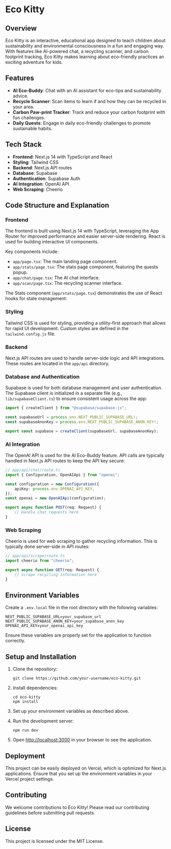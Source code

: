 # Eco Kitty

## Overview

Eco Kitty is an interactive, educational app designed to teach children about sustainability and environmental consciousness in a fun and engaging way. With features like AI-powered chat, a recycling scanner, and carbon footprint tracking, Eco Kitty makes learning about eco-friendly practices an exciting adventure for kids.

## Features

- **AI Eco-Buddy**: Chat with an AI assistant for eco-tips and sustainability advice.
- **Recycle Scanner**: Scan items to learn if and how they can be recycled in your area.
- **Carbon Paw-print Tracker**: Track and reduce your carbon footprint with fun challenges.
- **Daily Quests**: Engage in daily eco-friendly challenges to promote sustainable habits.

## Tech Stack

- **Frontend**: Next.js 14 with TypeScript and React
- **Styling**: Tailwind CSS
- **Backend**: Next.js API routes
- **Database**: Supabase
- **Authentication**: Supabase Auth
- **AI Integration**: OpenAI API
- **Web Scraping**: Cheerio

## Code Structure and Explanation

### Frontend

The frontend is built using Next.js 14 with TypeScript, leveraging the App Router for improved performance and easier server-side rendering. React is used for building interactive UI components.

Key components include:

- `app/page.tsx`: The main landing page component.
- `app/stats/page.tsx`: The stats page component, featuring the quests popup.
- `app/chat/page.tsx`: The AI chat interface.
- `app/scan/page.tsx`: The recycling scanner interface.

The Stats component (`app/stats/page.tsx`) demonstrates the use of React hooks for state management:

### Styling

Tailwind CSS is used for styling, providing a utility-first approach that allows for rapid UI development. Custom styles are defined in the `tailwind.config.js` file.

### Backend

Next.js API routes are used to handle server-side logic and API integrations. These routes are located in the `app/api` directory.

### Database and Authentication

Supabase is used for both database management and user authentication. The Supabase client is initialized in a separate file (e.g., `lib/supabaseClient.ts`) to ensure consistent usage across the app:

```typescript
import { createClient } from "@supabase/supabase-js";

const supabaseUrl = process.env.NEXT_PUBLIC_SUPABASE_URL!;
const supabaseAnonKey = process.env.NEXT_PUBLIC_SUPABASE_ANON_KEY!;

export const supabase = createClient(supabaseUrl, supabaseAnonKey);
```

### AI Integration

The OpenAI API is used for the AI Eco-Buddy feature. API calls are typically handled in Next.js API routes to keep the API key secure:

```typescript
// app/api/chat/route.ts
import { Configuration, OpenAIApi } from "openai";

const configuration = new Configuration({
	apiKey: process.env.OPENAI_API_KEY,
});
const openai = new OpenAIApi(configuration);

export async function POST(req: Request) {
	// Handle chat requests here
}
```

### Web Scraping

Cheerio is used for web scraping to gather recycling information. This is typically done server-side in API routes:

```typescript
// app/api/scrape/route.ts
import cheerio from "cheerio";

export async function GET(req: Request) {
	// Scrape recycling information here
}
```

## Environment Variables

Create a `.env.local` file in the root directory with the following variables:

```
NEXT_PUBLIC_SUPABASE_URL=your_supabase_url
NEXT_PUBLIC_SUPABASE_ANON_KEY=your_supabase_anon_key
OPENAI_API_KEY=your_openai_api_key
```

Ensure these variables are properly set for the application to function correctly.

## Setup and Installation

1. Clone the repository:

   ```
   git clone https://github.com/your-username/eco-kitty.git
   ```

2. Install dependencies:

   ```
   cd eco-kitty
   npm install
   ```

3. Set up your environment variables as described above.

4. Run the development server:

   ```
   npm run dev
   ```

5. Open [http://localhost:3000](http://localhost:3000) in your browser to see the application.

## Deployment

This project can be easily deployed on Vercel, which is optimized for Next.js applications. Ensure that you set up the environment variables in your Vercel project settings.

## Contributing

We welcome contributions to Eco Kitty! Please read our contributing guidelines before submitting pull requests.

## License

This project is licensed under the MIT License.
